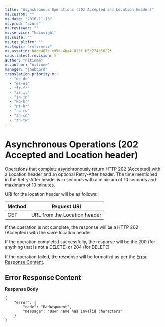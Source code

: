 ```yaml
---
title: "Asynchronous Operations (202 Accepted and Location header)"
ms.custom: ""
ms.date: "2016-11-16"
ms.prod: "azure"
ms.reviewer: ""
ms.service: "hdinsight"
ms.suite: ""
ms.tgt_pltfrm: ""
ms.topic: "reference"
ms.assetid: bdde467e-e09d-4ba4-813f-b5c274e50223
caps.latest.revision: 5
author: "nitinme"
ms.author: "nitinme"
manager: "jhubbard"
translation.priority.mt: 
  - "de-de"
  - "es-es"
  - "fr-fr"
  - "it-it"
  - "ja-jp"
  - "ko-kr"
  - "pt-br"
  - "ru-ru"
  - "zh-cn"
  - "zh-tw"
---
```

# Asynchronous Operations (202 Accepted and Location header)
Operations that complete asynchronously return HTTP 202 (Accepted) with a Location header and an optional Retry-After header. The time mentioned in the Retry-After header is in seconds with a minimum of 10 seconds and maximum of 10 minutes.  
  
 URI for the location header will be as follows:  
  
|Method|Request URI|  
|------------|-----------------|  
|GET|URL from the Location header|  
  
 If the operation is not complete, the response will be a HTTP 202 (Accepted) with the same location header.  
  
 If the operation completed successfully, the response will be the 200 (for anything that is not a DELETE) or 204 (for DELETE)  
  
 If the operation failed, the response will be formatted as per the [Error Response Content](#ErrorResponseContent).  
  
##  <a name="ErrorResponseContent"></a> Error Response Content  
 **Response Body**  
  
```  
{  
    "error": {  
        "code": "BadArgument",  
        "message": "User name has invalid characters"  
    }  
}  
  
```